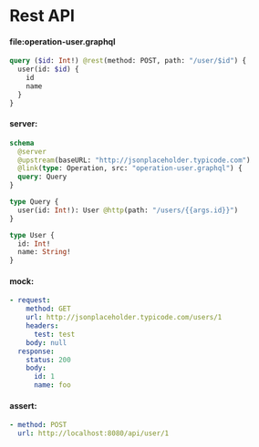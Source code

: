 # Rest API

#### file:operation-user.graphql

```graphql
query ($id: Int!) @rest(method: POST, path: "/user/$id") {
  user(id: $id) {
    id
    name
  }
}
```

#### server:

```graphql
schema
  @server
  @upstream(baseURL: "http://jsonplaceholder.typicode.com")
  @link(type: Operation, src: "operation-user.graphql") {
  query: Query
}

type Query {
  user(id: Int!): User @http(path: "/users/{{args.id}}")
}

type User {
  id: Int!
  name: String!
}
```

#### mock:

```yml
- request:
    method: GET
    url: http://jsonplaceholder.typicode.com/users/1
    headers:
      test: test
    body: null
  response:
    status: 200
    body:
      id: 1
      name: foo
```

#### assert:

```yml
- method: POST
  url: http://localhost:8080/api/user/1
```
